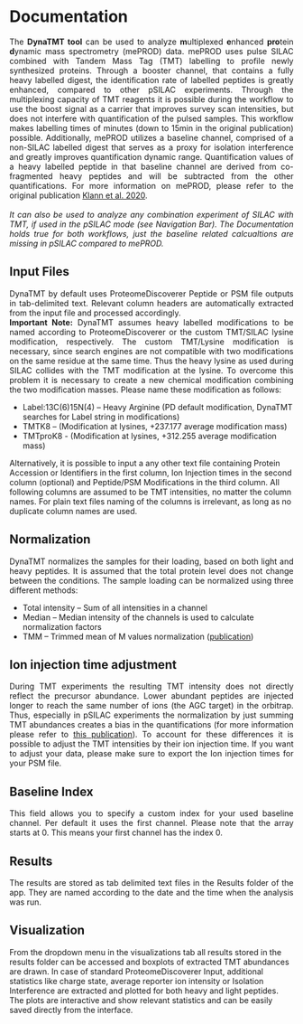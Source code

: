 <h1>Documentation</h1>
    <p align="justify">The <b>DynaTMT tool</b> can be used to analyze <b>m</b>ultiplexed <b>e</b>nhanced <b>pro</b>tein <b>d</b>ynamic mass spectrometry (mePROD) data. mePROD uses pulse SILAC combined with Tandem Mass Tag (TMT) labelling to profile newly synthesized proteins. Through a booster channel, that contains a fully heavy labelled digest, the identification rate of labelled peptides is greatly enhanced, compared to other pSILAC experiments. Through the multiplexing capacity of TMT reagents it is possible during the workflow to use the boost signal as a carrier that improves survey scan intensities, but does not interfere with quantification of the pulsed samples. This workflow makes labelling times of minutes (down to 15min in the original publication) possible.
    Additionally, mePROD utilizes a baseline channel, comprised of a non-SILAC labelled digest that serves as a proxy for isolation interference and greatly improves quantification dynamic range. Quantification values of a heavy labelled peptide in that baseline channel are derived from co-fragmented heavy peptides and will be subtracted from the other quantifications. 
    For more information on mePROD, please refer to the original publication <a href="https://doi.org/10.1016/j.molcel.2019.11.010">Klann et al. 2020</a>.
    <br>
    <br><i>
    It can also be used to analyze any combination experiment of SILAC with TMT, if used in the pSILAC mode (see Navigation Bar). The Documentation holds true
    for both workflows, just the baseline related calcualtions are missing in pSILAC compared to mePROD.
    </i></p>
    <h2>Input Files</h2>
    <p align="justify">
        DynaTMT by default uses ProteomeDiscoverer Peptide or PSM file outputs in tab-delimited text. Relevant column headers are automatically extracted from the input file and processed accordingly.
    <br><b>Important Note:</b> DynaTMT assumes heavy labelled modifications to be named according to ProteomeDiscoverer or the custom TMT/SILAC lysine modification, respectively. The custom TMT/Lysine modification is necessary, since search engines are not compatible with two modifications on the same residue at the same time. Thus the heavy lysine as used during SILAC collides with the TMT modification at the lysine. To overcome this problem it is necessary to create a new chemical modification combining the two modification masses. Please name these modification as follows:
    <ul><li>
    Label:13C(6)15N(4) – Heavy Arginine (PD default modification, DynaTMT searches for Label string in modifications)</li>
    <li>TMTK8 – (Modification at lysines, +237.177 average modification mass)</li>
    <li>TMTproK8 -  (Modification at lysines, +312.255 average modification mass)
    </li></ul>
    Alternatively, it is possible to input a any other text file containing Protein Accession or Identifiers in the first column, Ion Injection times in the second column (optional) and Peptide/PSM Modifications in the third column. All following columns are assumed to be TMT intensities, no matter the column names. For plain text files naming of the columns is irrelevant, as long as no duplicate column names are used.
    </p>
    <h2>Normalization</h2>
    <p align="justify">DynaTMT normalizes the samples for their loading, based on both light and heavy peptides. It is assumed that the total protein level does not change between the conditions. The sample loading can be normalized using three different methods:
        <ul><li>
        Total intensity – Sum of all intensities in a channel</li>
        <li>Median – Median intensity of the channels is used to calculate normalization factors</li>
        <li>TMM – Trimmed mean of M values normalization (<a href=”https://doi.org/10.1186/gb-2010-11-3-r25”>publication</a>)
        </li></ul>
    </p>
    <h2>Ion injection time adjustment</h2>
    <p align="justify">During TMT experiments the resulting TMT intensity does not directly reflect the precursor abundance. Lower abundant peptides are injected longer to reach the same number of ions (the AGC target) in the orbitrap. Thus, especially in pSILAC experiments the normalization by just summing TMT abundances creates a bias in the quantifications (for more information please refer to <a href=” https://doi.org/10.1021/acs.analchem.0c01749”>this publication</a>). To account for these differences it is possible to adjust the TMT intensities by their ion injection time. 
        If you want to adjust your data, please make sure to export the Ion injection times for your PSM file. 
    </p>
    <h2>Baseline Index</h2>
    <p align="justify"> This field allows you to specify a custom index for your used baseline channel. Per default it uses the first channel. Please note that the array starts at 0. This means your first channel has the index 0.
    </p>
    <h2>Results</h2>
    <p align="justify"> The results are stored as tab delimited text files in the Results folder of the app. They are named according to the date and the time when the analysis was run.</p>
    <h2>Visualization</h2>
    <p>From the dropdown menu in the visualizations tab all results stored in the results folder can be accessed and boxplots of extracted TMT abundances are drawn. In case of standard ProteomeDiscoverer Input, additional statistics like charge state, average reporter ion intensity or Isolation Interference are extracted and plotted for both heavy and light peptides. The plots are interactive and show relevant statistics and can be easily saved directly from the interface.</p>
